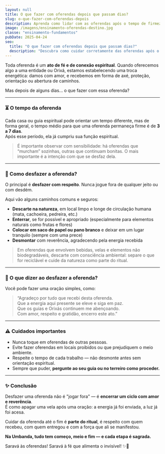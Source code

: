 ```yaml
---
layout: null
title: O que fazer com oferendas depois que passam dias?
slug: o-que-fazer-com-oferendas-depois
description: Aprenda como lidar com as oferendas após o tempo de firmeza, com respeito, fundamento e conexão com a espiritualidade.
image: /imagens/ensinamento-oferendas-destino.jpg
classe: "ensinamento-fundamentos"
pubDate: 2025-04-24
seo:
  title: "O que fazer com oferendas depois que passam dias?"
  description: "Descubra como cuidar corretamente das oferendas após o tempo necessário, respeitando os guias, a natureza e os fundamentos da Umbanda."
---
```


Toda oferenda é um **ato de fé e de conexão espiritual**. Quando oferecemos algo a uma entidade ou Orixá, estamos estabelecendo uma troca energética: damos com amor, e recebemos em forma de axé, proteção, orientação ou abertura de caminhos.

Mas depois de alguns dias... o que fazer com essa oferenda?

---

### ⏳ O tempo da oferenda

Cada casa ou guia espiritual pode orientar um tempo diferente, mas de forma geral, o tempo médio para que uma oferenda permaneça firme é de **3 a 7 dias**.  
Após esse período, ela já cumpriu sua função espiritual.

> É importante observar com sensibilidade: há oferendas que “murcham” sozinhas, outras que continuam bonitas. O mais importante é a intenção com que se desfaz dela.

---

### 🌿 Como desfazer a oferenda?

O principal é **desfazer com respeito**. Nunca jogue fora de qualquer jeito ou com desdém.

Aqui vão alguns caminhos comuns e seguros:

- **Descarte na natureza**, em local limpo e longe de circulação humana (mata, cachoeira, pedreira, etc.)  
- **Enterrar**, se for possível e apropriado (especialmente para elementos naturais como frutas e flores)  
- **Colocar em saco de papel ou pano branco** e deixar em um lugar tranquilo (sempre com uma prece)  
- **Desmontar** com reverência, agradecendo pela energia recebida

> Em oferendas que envolvem bebidas, velas e elementos não biodegradáveis, descarte com consciência ambiental: separe o que for reciclável e cuide da natureza como parte do ritual.

---

### 🙏 O que dizer ao desfazer a oferenda?

Você pode fazer uma oração simples, como:

> “Agradeço por tudo que recebi desta oferenda.  
> Que a energia aqui presente se eleve e siga em paz.  
> Que os guias e Orixás continuem me abençoando.  
> Com amor, respeito e gratidão, encerro este ato.”

---

### ⚠️ Cuidados importantes

- Nunca toque em oferendas de outras pessoas.  
- Evite fazer oferendas em locais proibidos ou que prejudiquem o meio ambiente.  
- Respeite o tempo de cada trabalho — não desmonte antes sem orientação espiritual.  
- Sempre que puder, **pergunte ao seu guia ou no terreiro como proceder.**

---

### ✨ Conclusão

Desfazer uma oferenda não é "jogar fora" — é **encerrar um ciclo com amor e reverência**.  
É como apagar uma vela após uma oração: a energia já foi enviada, a luz já foi acesa.

Cuidar da oferenda até o fim é **parte do ritual**, é respeito com quem recebeu, com quem entregou e com a força que ali se manifestou.

**Na Umbanda, tudo tem começo, meio e fim — e cada etapa é sagrada.**

Saravá às oferendas! Saravá à fé que alimenta o invisível! ✨🌺
